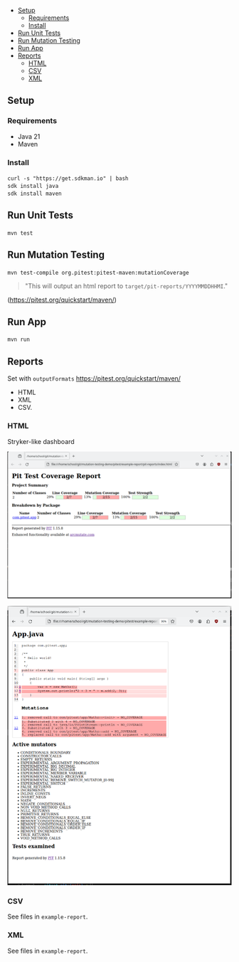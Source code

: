 - [Setup](#setup)
  - [Requirements](#requirements)
  - [Install](#install)
- [Run Unit Tests](#run-unit-tests)
- [Run Mutation Testing](#run-mutation-testing)
- [Run App](#run-app)
- [Reports](#reports)
  - [HTML](#html)
  - [CSV](#csv)
  - [XML](#xml)

## Setup

### Requirements

- Java 21
- Maven

### Install

`curl -s "https://get.sdkman.io" | bash` \
`sdk install java` \
`sdk install maven`

## Run Unit Tests

`mvn test`

## Run Mutation Testing

`mvn test-compile org.pitest:pitest-maven:mutationCoverage`

> "This will output an html report to `target/pit-reports/YYYYMMDDHHMI`."

(https://pitest.org/quickstart/maven/)

## Run App

`mvn run`

## Reports

Set with `outputFormats` https://pitest.org/quickstart/maven/

- HTML
- XML
- CSV.

### HTML

Stryker-like dashboard

![](readme/html.png)

![](readme/html-file.png)

### CSV

See files in `example-report`.

### XML

See files in `example-report`.
